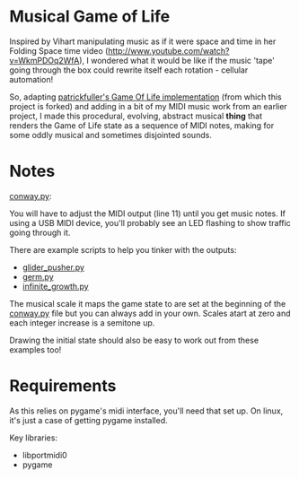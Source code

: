 Musical Game of Life
====================

Inspired by Vihart manipulating music as if it were space and time in her Folding Space time video (http://www.youtube.com/watch?v=WkmPDOq2WfA), I wondered what it would be like if the music 'tape' going through the box could rewrite itself each rotation - cellular automation!

So, adapting [patrickfuller's Game Of Life implementation](https://github.com/patrickfuller/conways-game-of-life) (from which this project is forked) and adding in a bit of my MIDI music work from an earlier project, I made this procedural, evolving, abstract musical **thing** that renders the Game of Life state as a sequence of MIDI notes, making for some oddly musical and sometimes disjointed sounds.

Notes
=====

[conway.py](https://github.com/benosteen/conways-game-of-life/blob/master/conway.py):

You will have to adjust the MIDI output (line 11) until you get music notes. If using a USB MIDI device, you'll probably see an LED flashing to show traffic going through it.

There are example scripts to help you tinker with the outputs:
- [glider_pusher.py](https://github.com/benosteen/conways-game-of-life/blob/master/glider_pusher.py)
- [germ.py](https://github.com/benosteen/conways-game-of-life/blob/master/germ.py)
- [infinite_growth.py](https://github.com/benosteen/conways-game-of-life/blob/master/infinite_growth.py)

The musical scale it maps the game state to are set at the beginning of the [conway.py](https://github.com/benosteen/conways-game-of-life/blob/master/conway.py) file but you can always add in your own. Scales atart at zero and each integer increase is a semitone up.

Drawing the initial state should also be easy to work out from these examples too!

Requirements
============

As this relies on pygame's midi interface, you'll need that set up. On linux, it's just a case of getting pygame installed.

Key libraries:
- libportmidi0
- pygame
